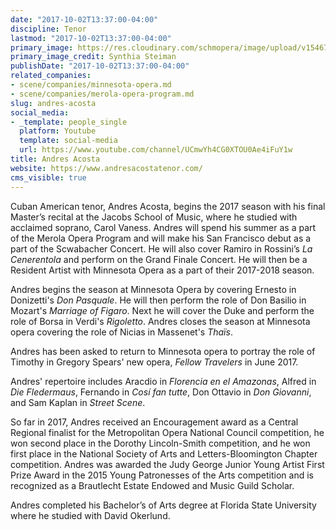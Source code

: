 ```yaml
---
date: "2017-10-02T13:37:00-04:00"
discipline: Tenor
lastmod: "2017-10-02T13:37:00-04:00"
primary_image: https://res.cloudinary.com/schmopera/image/upload/v1546740738/media/2019/01/AndresAcosta.jpg
primary_image_credit: Synthia Steiman
publishDate: "2017-10-02T13:37:00-04:00"
related_companies:
- scene/companies/minnesota-opera.md
- scene/companies/merola-opera-program.md
slug: andres-acosta
social_media:
- _template: people_single
  platform: Youtube
  template: social-media
  url: https://www.youtube.com/channel/UCmwYh4CG0XTOU0Ae4iFuY1w
title: Andres Acosta
website: https://www.andresacostatenor.com/
cms_visible: true
---
```

Cuban American tenor, Andres Acosta, begins the 2017 season with his final Master’s recital at the Jacobs School of Music, where he studied with acclaimed soprano, Carol Vaness. Andres will spend his summer as a part of the Merola Opera Program and will make his San Francisco debut as a part of the Scwabacher Concert.  He will also cover Ramiro in Rossini’s *La Cenerentola* and perform on the Grand Finale Concert.  He will then be a Resident Artist with Minnesota Opera as a part of their 2017-2018 season.
 
Andres begins the season at Minnesota Opera by covering Ernesto in Donizetti's *Don Pasquale*. He will then perform the role of Don Basilio in Mozart's *Marriage of Figaro*.  Next he will cover the Duke and perform the role of Borsa in Verdi's *Rigoletto*.  Andres closes the season at Minnesota opera covering the role of Nicias in Massenet's *Thaïs*.
 
Andres has been asked to return to Minnesota opera to portray the role of Timothy in Gregory Spears' new opera, *Fellow Travelers* in June 2017.
 
Andres' repertoire includes Aracdio in *Florencia en el Amazonas*, Alfred in *Die Fledermaus*, Fernando in *Cosí fan tutte*, Don Ottavio in *Don Giovanni*, and Sam Kaplan in *Street Scene*.
 
So far in 2017, Andres received an Encouragement award as a Central Regional finalist for the Metropolitan Opera National Council competition, he won second place in the Dorothy Lincoln-Smith competition, and he won first place in the National Society of Arts and Letters-Bloomington Chapter competition. Andres was awarded the Judy George Junior Young Artist First Prize Award in the 2015 Young Patronesses of the Arts competition and is recognized as a Brautlecht Estate Endowed and Music Guild Scholar.

Andres completed his Bachelor’s of Arts degree at Florida State University where he studied with David Okerlund.